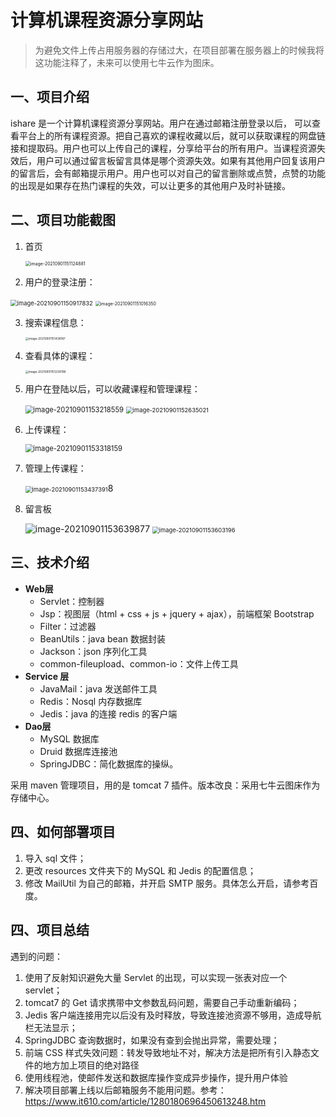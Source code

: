 # 计算机课程资源分享网站
> 为避免文件上传占用服务器的存储过大，在项目部署在服务器上的时候我将这功能注释了，未来可以使用七牛云作为图床。

## 一、项目介绍

ishare 是一个计算机课程资源分享网站。用户在通过邮箱注册登录以后，
可以查看平台上的所有课程资源。把自己喜欢的课程收藏以后，就可以获取课程的网盘链接和提取码。用户也可以上传自己的课程，分享给平台的所有用户。当课程资源失效后，用户可以通过留言板留言具体是哪个资源失效。如果有其他用户回复该用户的留言后，会有邮箱提示用户。用户也可以对自己的留言删除或点赞，点赞的功能的出现是如果存在热门课程的失效，可以让更多的其他用户及时补链接。





## 二、项目功能截图

1. 首页

    <img src="https://gitee.com/Roroldo/ImgRepo/raw/master/image-20210901151124881.png" alt="image-20210901151124881" style="zoom:50%;" />

2. 用户的登录注册：

<img src="https://gitee.com/Roroldo/ImgRepo/raw/master/image-20210901150917832.png" alt="image-20210901150917832" style="zoom:67%;" />

<img src="https://gitee.com/Roroldo/ImgRepo/raw/master/image-20210901151016350.png" alt="image-20210901151016350" style="zoom: 50%;" />

3. 搜索课程信息：

    <img src="https://gitee.com/Roroldo/ImgRepo/raw/master/image-20210901151438187.png" alt="image-20210901151438187" style="zoom: 33%;" />

    

4. 查看具体的课程：

    <img src="https://gitee.com/Roroldo/ImgRepo/raw/master/image-20210901151239788.png" alt="image-20210901151239788" style="zoom: 33%;" />

5. 用户在登陆以后，可以收藏课程和管理课程：

    <img src="https://gitee.com/Roroldo/ImgRepo/raw/master/image-20210901153218559.png" alt="image-20210901153218559" style="zoom:80%;" />

    <img src="https://gitee.com/Roroldo/ImgRepo/raw/master/image-20210901152635021.png" alt="image-20210901152635021" style="zoom: 67%;" />

6. 上传课程：

    <img src="https://gitee.com/Roroldo/ImgRepo/raw/master/image-20210901153318159.png" alt="image-20210901153318159" style="zoom:80%;" />

7. 管理上传课程：

    <img src="C:\Users\落霞不孤\AppData\Roaming\Typora\typora-user-images\image-20210901153437391.png" alt="image-20210901153437391" style="zoom: 67%;" />8

8. 留言板

    <img src="https://gitee.com/Roroldo/ImgRepo/raw/master/image-20210901153639877.png" alt="image-20210901153639877"  />

    <img src="https://gitee.com/Roroldo/ImgRepo/raw/master/image-20210901153603196.png" alt="image-20210901153603196" style="zoom: 67%;" />

    



## 三、技术介绍

* **Web层**
    * Servlet：控制器
    * Jsp：视图层（html + css + js + jquery + ajax），前端框架 Bootstrap
    * Filter：过滤器
    * BeanUtils：java bean 数据封装
    * Jackson：json 序列化工具
    * common-fileupload、common-io：文件上传工具
* **Service 层**
    * JavaMail：java 发送邮件工具
    * Redis：Nosql 内存数据库
    * Jedis：java 的连接 redis 的客户端
* **Dao层**
    * MySQL 数据库
    * Druid 数据库连接池
    * SpringJDBC：简化数据库的操纵。

采用 maven 管理项目，用的是 tomcat 7 插件。版本改良：采用七牛云图床作为存储中心。



## 四、如何部署项目

1. 导入 sql 文件；
2. 更改 resources 文件夹下的 MySQL 和 Jedis 的配置信息；
3. 修改 MailUtil 为自己的邮箱，并开启 SMTP 服务。具体怎么开启，请参考百度。



## 四、项目总结

遇到的问题：

1. 使用了反射知识避免大量 Servlet 的出现，可以实现一张表对应一个 servlet；
2. tomcat7 的 Get 请求携带中文参数乱码问题，需要自己手动重新编码；
3. Jedis 客户端连接用完以后没有及时释放，导致连接池资源不够用，造成导航栏无法显示；
4. SpringJDBC 查询数据时，如果没有查到会抛出异常，需要处理；
5. 前端 CSS 样式失效问题：转发导致地址不对，解决方法是把所有引入静态文件的地方加上项目的绝对路径
6. 使用线程池，使邮件发送和数据库操作变成异步操作，提升用户体验
7. 解决项目部署上线以后邮箱服务不能用问题。参考：https://www.it610.com/article/1280180696450613248.htm


